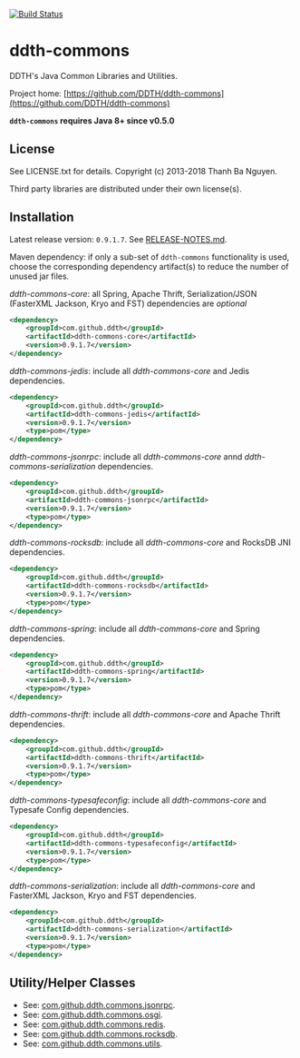 [![Build Status](https://travis-ci.org/DDTH/ddth-commons.svg?branch=master)](https://travis-ci.org/DDTH/ddth-commons)

# ddth-commons

DDTH's Java Common Libraries and Utilities.

Project home:
[https://github.com/DDTH/ddth-commons](https://github.com/DDTH/ddth-commons)

**`ddth-commons` requires Java 8+ since v0.5.0**


## License

See LICENSE.txt for details. Copyright (c) 2013-2018 Thanh Ba Nguyen.

Third party libraries are distributed under their own license(s).


## Installation

Latest release version: `0.9.1.7`. See [RELEASE-NOTES.md](RELEASE-NOTES.md).

Maven dependency: if only a sub-set of `ddth-commons` functionality is used, choose the corresponding
dependency artifact(s) to reduce the number of unused jar files.

*ddth-commons-core*: all Spring, Apache Thrift, Serialization/JSON (FasterXML Jackson, Kryo and FST) dependencies are *optional*

```xml
<dependency>
	<groupId>com.github.ddth</groupId>
	<artifactId>ddth-commons-core</artifactId>
	<version>0.9.1.7</version>
</dependency>
```

*ddth-commons-jedis*: include all *ddth-commons-core* and Jedis dependencies.

```xml
<dependency>
    <groupId>com.github.ddth</groupId>
    <artifactId>ddth-commons-jedis</artifactId>
    <version>0.9.1.7</version>
    <type>pom</type>
</dependency>
```

*ddth-commons-jsonrpc*: include all *ddth-commons-core* annd *ddth-commons-serialization* dependencies.

```xml
<dependency>
    <groupId>com.github.ddth</groupId>
    <artifactId>ddth-commons-jsonrpc</artifactId>
    <version>0.9.1.7</version>
    <type>pom</type>
</dependency>
```


*ddth-commons-rocksdb*: include all *ddth-commons-core* and RocksDB JNI dependencies.

```xml
<dependency>
    <groupId>com.github.ddth</groupId>
    <artifactId>ddth-commons-rocksdb</artifactId>
    <version>0.9.1.7</version>
    <type>pom</type>
</dependency>
```

*ddth-commons-spring*: include all *ddth-commons-core* and Spring dependencies.

```xml
<dependency>
    <groupId>com.github.ddth</groupId>
    <artifactId>ddth-commons-spring</artifactId>
    <version>0.9.1.7</version>
    <type>pom</type>
</dependency>
```

*ddth-commons-thrift*: include all *ddth-commons-core* and Apache Thrift dependencies.

```xml
<dependency>
    <groupId>com.github.ddth</groupId>
    <artifactId>ddth-commons-thrift</artifactId>
    <version>0.9.1.7</version>
    <type>pom</type>
</dependency>
```

*ddth-commons-typesafeconfig*: include all *ddth-commons-core* and Typesafe Config dependencies.

```xml
<dependency>
    <groupId>com.github.ddth</groupId>
    <artifactId>ddth-commons-typesafeconfig</artifactId>
    <version>0.9.1.7</version>
    <type>pom</type>
</dependency>
```

*ddth-commons-serialization*: include all *ddth-commons-core* and FasterXML Jackson, Kryo and FST dependencies.

```xml
<dependency>
    <groupId>com.github.ddth</groupId>
    <artifactId>ddth-commons-serialization</artifactId>
    <version>0.9.1.7</version>
    <type>pom</type>
</dependency>
```


## Utility/Helper Classes

* See: [com.github.ddth.commons.jsonrpc](src/main/java/com/github/ddth/commons/jsonrpc/README.md).
* See: [com.github.ddth.commons.osgi](src/main/java/com/github/ddth/commons/osgi/README.md).
* See: [com.github.ddth.commons.redis](src/main/java/com/github/ddth/commons/redis/README.md).
* See: [com.github.ddth.commons.rocksdb](src/main/java/com/github/ddth/commons/rocksdb/README.md).
* See: [com.github.ddth.commons.utils](src/main/java/com/github/ddth/commons/utils/README.md).
